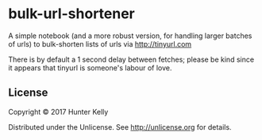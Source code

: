 # bulk-url-shortener

A simple notebook (and a more robust version, for handling larger batches of urls) to bulk-shorten lists of urls via http://tinyurl.com

There is by default a 1 second delay between fetches; please be kind since it appears that tinyurl is someone's labour of love.

## License

Copyright © 2017 Hunter Kelly

Distributed under the Unlicense.  See http://unlicense.org for details.
